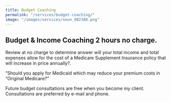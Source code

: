 ```yaml
---
title: Budget Coaching
permalink: "/services/budget-coaching/"
image: "/images/services/noun_982388.png"
---
```


## Budget & Income Coaching 2 hours no charge.

Review at no charge to determine answer will your total income and total expenses allow for the cost of a Medicare Supplement Insurance policy that will increase in price annually?.
 
“Should you apply for Medicaid which may reduce your premium costs in “Original Medicare?”

Future budget consultations are free when you become my client. Consultations are preferred by e-mail and phone. 

